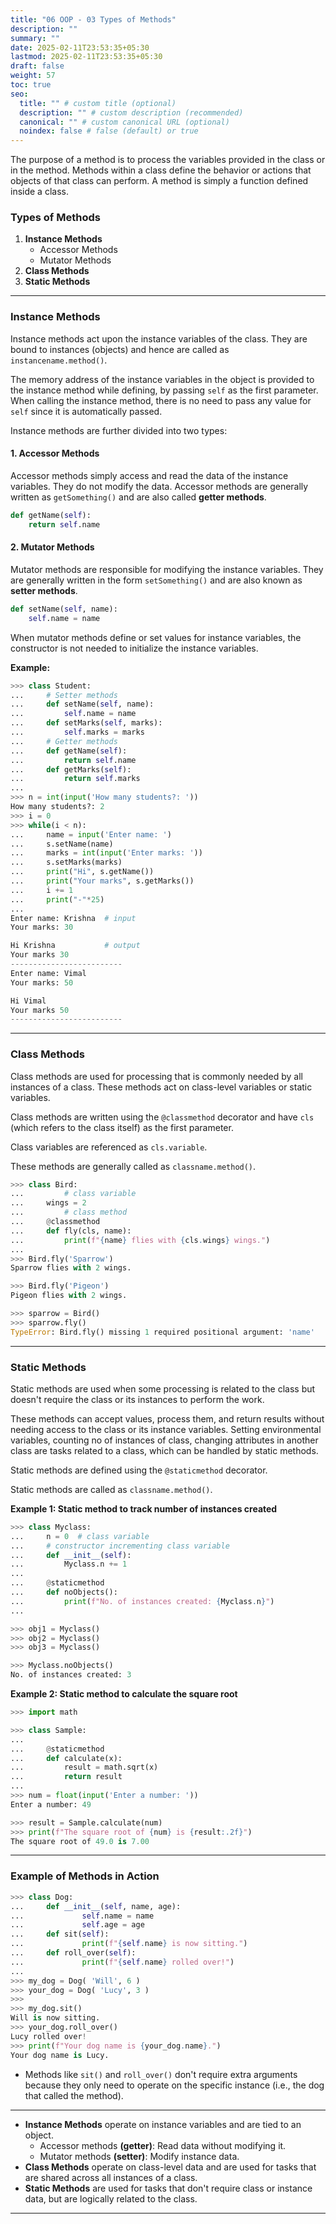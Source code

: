 ```yaml
---
title: "06 OOP - 03 Types of Methods"
description: ""
summary: ""
date: 2025-02-11T23:53:35+05:30
lastmod: 2025-02-11T23:53:35+05:30
draft: false
weight: 57
toc: true
seo:
  title: "" # custom title (optional)
  description: "" # custom description (recommended)
  canonical: "" # custom canonical URL (optional)
  noindex: false # false (default) or true
---
```




The purpose of a method is to process the variables provided in the class or in the method. Methods within a class define the behavior or actions that objects of that class can perform. A method is simply a function defined inside a class.

### Types of Methods

1. **Instance Methods**
    - Accessor Methods
    - Mutator Methods
2. **Class Methods**
3. **Static Methods**

---

### Instance Methods

Instance methods act upon the instance variables of the class. They are bound to instances (objects) and hence are called as `instancename.method()`.

The memory address of the instance variables in the object is provided to the instance method while defining, by passing `self` as the first parameter. When calling the instance method, there is no need to pass any value for `self` since it is automatically passed.

Instance methods are further divided into two types:

#### 1. Accessor Methods

Accessor methods simply access and read the data of the instance variables. They do not modify the data. Accessor methods are generally written as `getSomething()` and are also called **getter methods**.

```python
def getName(self):
    return self.name
```

#### 2. Mutator Methods

Mutator methods are responsible for modifying the instance variables. They are generally written in the form `setSomething()` and are also known as **setter methods**.

```python
def setName(self, name):
    self.name = name
```

When mutator methods define or set values for instance variables, the constructor is not needed to initialize the instance variables.

**Example:**

```python
>>> class Student:
...     # Setter methods
...     def setName(self, name):
...         self.name = name
...     def setMarks(self, marks):
...         self.marks = marks
...     # Getter methods
...     def getName(self):
...         return self.name
...     def getMarks(self):
...         return self.marks
... 
>>> n = int(input('How many students?: '))
How many students?: 2
>>> i = 0
>>> while(i < n):
...     name = input('Enter name: ')
...     s.setName(name)
...     marks = int(input('Enter marks: '))
...     s.setMarks(marks)
...     print("Hi", s.getName())
...     print("Your marks", s.getMarks())
...     i += 1
...     print("-"*25)
... 
Enter name: Krishna  # input
Your marks: 30

Hi Krishna           # output
Your marks 30
-------------------------
Enter name: Vimal
Your marks: 50

Hi Vimal
Your marks 50
-------------------------
```

---

### Class Methods

Class methods are used for processing that is commonly needed by all instances of a class. These methods act on class-level variables or static variables.

Class methods are written using the `@classmethod` decorator and have `cls` (which refers to the class itself) as the first parameter.

Class variables are referenced as `cls.variable`.

These methods are generally called as `classname.method()`.

```python
>>> class Bird:
...         # class variable
...     wings = 2
...         # class method
...     @classmethod
...     def fly(cls, name):
...         print(f"{name} flies with {cls.wings} wings.")
... 
>>> Bird.fly('Sparrow')
Sparrow flies with 2 wings.

>>> Bird.fly('Pigeon')
Pigeon flies with 2 wings.

>>> sparrow = Bird()
>>> sparrow.fly()
TypeError: Bird.fly() missing 1 required positional argument: 'name'
```

---

### Static Methods

Static methods are used when some processing is related to the class but doesn't require the class or its instances to perform the work.

These methods can accept values, process them, and return results without needing access to the class or its instance variables. Setting environmental variables, counting no of instances of class, changing attributes in another class are tasks related to a class, which can be handled by static methods.

Static methods are defined using the `@staticmethod` decorator.

Static methods are called as `classname.method()`.

**Example 1: Static method to track number of instances created**

```python
>>> class Myclass:
...     n = 0  # class variable
...     # constructor incrementing class variable
...     def __init__(self):
...         Myclass.n += 1
...
...     @staticmethod
...     def noObjects():
...         print(f"No. of instances created: {Myclass.n}")
... 

>>> obj1 = Myclass()
>>> obj2 = Myclass()
>>> obj3 = Myclass()

>>> Myclass.noObjects()
No. of instances created: 3
```

**Example 2: Static method to calculate the square root**

```python
>>> import math

>>> class Sample:
...
...     @staticmethod
...     def calculate(x):
...         result = math.sqrt(x)
...         return result
... 
>>> num = float(input('Enter a number: '))
Enter a number: 49

>>> result = Sample.calculate(num)
>>> print(f"The square root of {num} is {result:.2f}")
The square root of 49.0 is 7.00
```

---

### Example of Methods in Action

```python
>>> class Dog:
...     def __init__(self, name, age):
...             self.name = name
...             self.age = age
...     def sit(self):
...             print(f"{self.name} is now sitting.")
...     def roll_over(self):
...             print(f"{self.name} rolled over!")
... 
>>> my_dog = Dog( 'Will', 6 )
>>> your_dog = Dog( 'Lucy', 3 )
>>> 
>>> my_dog.sit()
Will is now sitting.
>>> your_dog.roll_over()
Lucy rolled over!
>>> print(f"Your dog name is {your_dog.name}.")
Your dog name is Lucy.
```

- Methods like `sit()` and `roll_over()` don't require extra arguments because they only need to operate on the specific instance (i.e., the dog that called the method).

---


- **Instance Methods** operate on instance variables and are tied to an object.
    - Accessor methods **(getter)**: Read data without modifying it.
    - Mutator methods **(setter)**: Modify instance data.
- **Class Methods** operate on class-level data and are used for tasks that are shared across all instances of a class.
- **Static Methods** are used for tasks that don't require class or instance data, but are logically related to the class.


____



